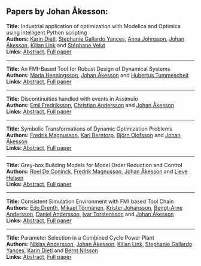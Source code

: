 <h2>Papers by Johan Åkesson:</h2>
<p>
<b>Title:</b> Industrial application of optimization with Modelica and Optimica using intelligent Python scripting<br />
<b>Authors:</b> <a href="../authors/author_71.html">Karin Dietl</a>, <a href="../authors/author_106.html">Stephanie Gallardo Yances</a>, <a href="../authors/author_150.html">Anna Johnsson</a>, <a href="../authors/author_3.html">Johan Åkesson</a>, <a href="../authors/author_198.html">Kilian Link</a> and <a href="../authors/author_325.html">Stéphane Velut</a><br />
<b>Links:</b> <a href="../abstracts/abstract_82.pdf">Abstract</a>, <a href="../submissions/ECP14096777_DietlGallardoyancesJohnssonAkessonLinkVelut.pdf">Full paper</a>
</p>
<hr />
<p>
<b>Title:</b> An FMI-Based Tool for Robust Design of Dynamical Systems<br />
<b>Authors:</b> <a href="../authors/author_132.html">Maria Henningsson</a>, <a href="../authors/author_3.html">Johan Åkesson</a> and <a href="../authors/author_314.html">Hubertus Tummescheit</a><br />
<b>Links:</b> <a href="../abstracts/abstract_4.pdf">Abstract</a>, <a href="../submissions/ECP1409635_HenningssonAkessonTummescheit.pdf">Full paper</a>
</p>
<hr />
<p>
<b>Title:</b> Discontinuities handled with events in Assimulo<br />
<b>Authors:</b> <a href="../authors/author_95.html">Emil Fredriksson</a>, <a href="../authors/author_7.html">Christian Andersson</a> and <a href="../authors/author_3.html">Johan Åkesson</a><br />
<b>Links:</b> <a href="../abstracts/abstract_87.pdf">Abstract</a>, <a href="../submissions/ECP14096827_FredrikssonAnderssonAkesson.pdf">Full paper</a>
</p>
<hr />
<p>
<b>Title:</b> Symbolic Transformations of Dynamic Optimization Problems<br />
<b>Authors:</b> <a href="../authors/author_200.html">Fredrik Magnusson</a>, <a href="../authors/author_35.html">Karl Berntorp</a>, <a href="../authors/author_229.html">Björn Olofsson</a> and <a href="../authors/author_3.html">Johan Åkesson</a><br />
<b>Links:</b> <a href="../abstracts/abstract_108.pdf">Abstract</a>, <a href="../submissions/ECP140961027_MagnussonBerntorpOlofssonAkesson.pdf">Full paper</a>
</p>
<hr />
<p>
<b>Title:</b> Grey-box Building Models for Model Order Reduction and Control<br />
<b>Authors:</b> <a href="../authors/author_63.html">Roel De Coninck</a>, <a href="../authors/author_200.html">Fredrik Magnusson</a>, <a href="../authors/author_3.html">Johan Åkesson</a> and <a href="../authors/author_131.html">Lieve Helsen</a><br />
<b>Links:</b> <a href="../abstracts/abstract_70.pdf">Abstract</a>, <a href="../submissions/ECP14096657_DeconinckMagnussonAkessonHelsen.pdf">Full paper</a>
</p>
<hr />
<p>
<b>Title:</b> Consistent Simulation Environment with FMI based Tool Chain<br />
<b>Authors:</b> <a href="../authors/author_73.html">Edo Drenth</a>, <a href="../authors/author_310.html">Mikael Törmänen</a>, <a href="../authors/author_149.html">Krister Johansson</a>, <a href="../authors/author_6.html">Bengt-Arne Andersson</a>, <a href="../authors/author_8.html">Daniel Andersson</a>, <a href="../authors/author_311.html">Ivar Torstensson</a> and <a href="../authors/author_3.html">Johan Åkesson</a><br />
<b>Links:</b> <a href="../abstracts/abstract_137.pdf">Abstract</a>, <a href="../submissions/ECP140961277_DrenthTormanenJohanssonAnderssonAnderssonTorstenssonAkesson.pdf">Full paper</a>
</p>
<hr />
<p>
<b>Title:</b> Parameter Selection in a Combined Cycle Power Plant<br />
<b>Authors:</b> <a href="../authors/author_9.html">Niklas Andersson</a>, <a href="../authors/author_3.html">Johan Åkesson</a>, <a href="../authors/author_198.html">Kilian Link</a>, <a href="../authors/author_106.html">Stephanie Gallardo Yances</a>, <a href="../authors/author_71.html">Karin Dietl</a> and <a href="../authors/author_223.html">Bernt Nilsson</a><br />
<b>Links:</b> <a href="../abstracts/abstract_85.pdf">Abstract</a>, <a href="../submissions/ECP14096809_AnderssonAkessonLinkGallardoyancesDietlNilsson.pdf">Full paper</a>
</p>